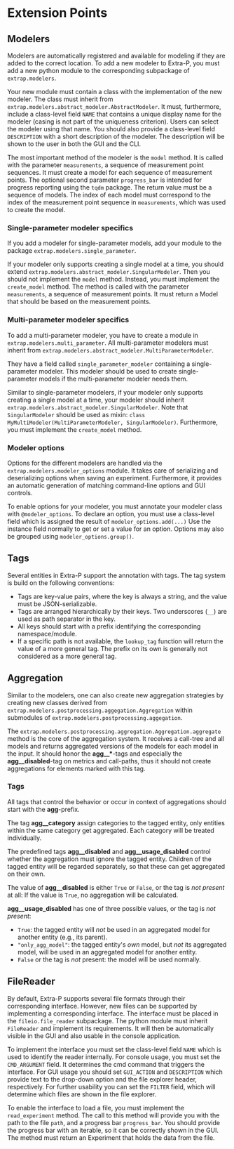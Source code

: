 Extension Points
================

Modelers
--------

Modelers are automatically registered and available for modeling if they are added to the correct location.
To add a new modeler to Extra-P, you must add a new python module to the corresponding subpackage of `extrap.modelers`.

Your new module must contain a class with the implementation of the new modeler. The class must inherit
from `extrap.modelers.abstract_modeler.AbstractModeler`. It must, furthermore, include a class-level field `NAME` that
contains a unique display name for the modeler (casing is not part of the uniqueness criterion). Users can select the
modeler using that name. You should also provide a class-level field `DESCRIPTION` with a short description of the
modeler. The description will be shown to the user in both the GUI and the CLI.

The most important method of the modeler is the `model` method. It is called with the parameter `measurements`, a
sequence of measurement point sequences. It must create a model for each sequence of measurement points. The optional
second parameter `progress_bar` is intended for progress reporting using the `tqdm` package. The return value must be a
sequence of models. The index of each model must correspond to the index of the measurement point sequence
in `measurements`, which was used to create the model.

### Single-parameter modeler specifics

If you add a modeler for single-parameter models, add your module to the package `extrap.modelers.single_parameter`.

If your modeler only supports creating a single model at a time, you should
extend `extrap.modelers.abstract_modeler.SingularModeler`.
Then you should not implement the `model` method. Instead, you must implement the `create_model` method.
The method is called with the parameter `measurements`, a sequence of measurement points.
It must return a Model that should be based on the measurement points.

### Multi-parameter modeler specifics

To add a multi-parameter modeler, you have to create a module in `extrap.modelers.multi_parameter`.
All multi-parameter modelers must inherit from `extrap.modelers.abstract_modeler.MultiParameterModeler`.

They have a field called `single_parameter_modeler` containing a single-parameter modeler.
This modeler should be used to create single-parameter models if the multi-parameter modeler needs them.

Similar to single-parameter modelers, if your modeler only supports creating a single model at a time,
your modeler should inherit `extrap.modelers.abstract_modeler.SingularModeler`.
Note that `SingularModeler` should be used as mixin: `class MyMultiModeler(MultiParameterModeler, SingularModeler)`.
Furthermore, you must implement the `create_model` method.

### Modeler options

Options for the different modelers are handled via the `extrap.modelers.modeler_options` module.
It takes care of serializing and deserializing options when saving an experiment.
Furthermore, it provides an automatic generation of matching command-line options and GUI controls.

To enable options for your modeler, you must annotate your modeler class with `@modeler_options`.
To declare an option, you must use a class-level field which is assigned the result of `modeler_options.add(...)`
Use the instance field normally to get or set a value for an option.
Options may also be grouped using `modeler_options.group()`.

Tags
----

Several entities in Extra-P support the annotation with tags. The tag system is build on the following conventions:

* Tags are key-value pairs, where the key is always a string, and the value must be JSON-serializable.
* Tags are arranged hierarchically by their keys. Two underscores (`__`) are used as path separator in the key.
* All keys should start with a prefix identifying the corresponding namespace/module.
* If a specific path is not available, the `lookup_tag` function will return the value of a more general tag.
  The prefix on its own is generally not considered as a more general tag.

Aggregation
-----------

Similar to the modelers, one can also create new aggregation strategies by creating new classes derived from
`extrap.modelers.postprocessing.aggegation.Aggregation` within submodules
of `extrap.modelers.postprocessing.aggegation`.

The `extrap.modelers.postprocessing.aggregation.Aggregation.aggregate` method is the core of the aggregation system.
It receives a call-tree and all models and returns aggregated versions of the models for each model in the input.
It should honor the <b>agg__*</b>-tags and especially the **agg__disabled**-tag on
metrics and call-paths, thus it should not create aggregations for elements marked with this tag.

### Tags

All tags that control the behavior or occur in context of aggregations should start with the __agg__-prefix.

The tag **agg__category** assign categories to the tagged entity, only entities within the same category get aggregated.
Each category will be treated individually.

The predefined tags **agg__disabled** and **agg__usage_disabled** control whether the aggregation must ignore the tagged
entity. Children of the tagged entity will be regarded separately, so that these can get aggregated on their own.

The value of **agg__disabled** is either `True` or `False`, or the tag is _not present_ at all:
If the value is `True`, no aggregation will be calculated.

**agg__usage_disabled** has one of three possible values, or the tag is _not present_:

* `True`: the tagged entity will _not_ be used in an aggregated model for another entity (e.g., its parent).
* `"only_agg_model"`: the tagged entity's _own_ model, but _not_ its aggregated model, will be used in an aggregated
  model for another entity.
* `False` or the tag is _not_ present: the model will be used normally.

FileReader
-----------
By default, Extra-P supports several file formats through their corresponding interface.
However, new files can be supported by implementing a corresponding interface. The interface must be placed
in the `fileio.file_reader` subpackage. The python module must inherit `FileReader` and implement its requirements.
It will then be automatically visible in the GUI and also usable in the console application.

To implement the interface you must set the class-level field `NAME` which is used to identify
the reader internally. For console usage, you must set the `CMD_ARGUMENT` field. It determines the cmd command
that triggers the interface. For GUI usage you should set `GUI_ACTION` and `DESCRIPTION` which provide
text to the drop-down option and the file explorer header, respectively. For further usability you can set the
`FILTER` field, which will determine which files are shown in the file explorer.

To enable the interface to load a file, you must implement the `read_experiment` method. The call to
this method will provide you with the path to the file `path`, and a progress bar `progress_bar`. You should provide the
progress bar with an iterable, so it can be correctly shown in the GUI. The method must return an Experiment that holds
the data from the file.